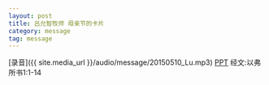 ```yaml
---
layout: post
title: 吕允智牧师 母亲节的卡片
category: message
tag: message
---
```


[录音]({{ site.media_url }}/audio/message/20150510_Lu.mp3) [PPT](http://1drv.ms/1R2eM3M) 经文:以弗所书1:1-14
